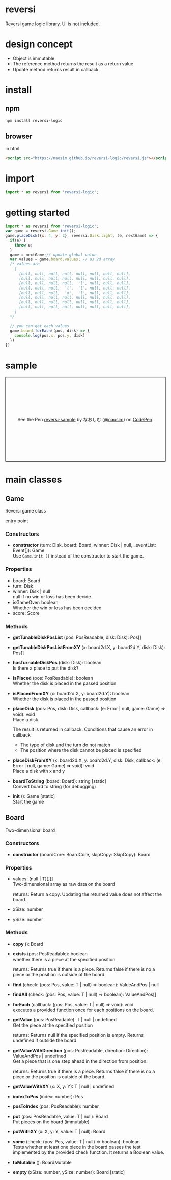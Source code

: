# reversi
Reversi game logic library. UI is not included.

# design concept
- Object is immutable
- The reference method returns the result as a return value
- Update method returns result in callback

# install
## npm
```
npm install reversi-logic
```

## browser
in html
```html
<script src="https://naosim.github.io/reversi-logic/reversi.js"></script>
```

# import
```javascript
import * as reversi from 'reversi-logic';
```

# getting started
```javascript
import * as reversi from 'reversi-logic';
var game = reversi.Game.init();
game.placeDisk({x: 4, y: 2}, reversi.Disk.light, (e, nextGame) => {
  if(e) {
    throw e;
  }
  game = nextGame;// update global value
  var values = game.board.values; // as 2d array
  /* values are
    [
      [null, null, null, null, null, null, null, null],
      [null, null, null, null, null, null, null, null],
      [null, null, null, null,  'l', null, null, null],
      [null, null, null,  'l',  'l', null, null, null],
      [null, null, null,  'd',  'l', null, null, null],
      [null, null, null, null, null, null, null, null],
      [null, null, null, null, null, null, null, null],
      [null, null, null, null, null, null, null, null],
    ]
  */
  
  // you can get each values
  game.board.forEach((pos, disk) => {
    console.log(pos.x, pos.y, disk)
  })
})
```

# sample
<p class="codepen" data-height="265" data-theme-id="dark" data-default-tab="html,result" data-user="naosim" data-slug-hash="xxwpBdL" style="height: 265px; box-sizing: border-box; display: flex; align-items: center; justify-content: center; border: 2px solid; margin: 1em 0; padding: 1em;" data-pen-title="reversi-sample">
  <span>See the Pen <a href="https://codepen.io/naosim/pen/xxwpBdL">
  reversi-sample</a> by なおしむ (<a href="https://codepen.io/naosim">@naosim</a>)
  on <a href="https://codepen.io">CodePen</a>.</span>
</p>
<script async src="https://static.codepen.io/assets/embed/ei.js"></script>

# main classes
## Game
Reversi game class

entry point

### Constructors
- **constructor** (turn: Disk, board: Board, winner: Disk | null, _eventList: Event[]): Game   
  Use `Game.init ()` instead of the constructor to start the game.
### Properties
- board: Board
- turn: Disk
- winner: Disk | null  
  null if no win or loss has been decide
- isGameOver: boolean  
  Whether the win or loss has been decided
- score: Score
### Methods
- **getTunableDiskPosList** (pos: PosReadable, disk: Disk): Pos[]
- **getTunableDiskPosListFromXY** (x: board2d.X, y: board2d.Y, disk: Disk): Pos[]
- **hasTurnableDiskPos** (disk: Disk): boolean   
  Is there a place to put the disk?
- **isPlaced** (pos: PosReadable): boolean   
  Whether the disk is placed in the passed position
- **isPlacedFromXY** (x: board2d.X, y: board2d.Y): boolean   
  Whether the disk is placed in the passed position
- **placeDisk** (pos: Pos, disk: Disk, callback: (e: Error | null, game: Game) => void): void   
  Place a disk
  
  The result is returned in callback.
  Conditions that cause an error in callback
  - The type of disk and the turn do not match
  - The position where the disk cannot be placed is specified
- **placeDiskFromXY** (x: board2d.X, y: board2d.Y, disk: Disk, callback: (e: Error | null, game: Game) => void): void   
  Place a disk with x and y
- **boardToString** (board: Board): string [static]  
  Convert board to string (for debugging)
- **init** (): Game [static]  
  Start the game

## Board
Two-dimensional board
### Constructors
- **constructor** (boardCore: BoardCore, skipCopy: SkipCopy): Board
### Properties
- values: (null | T)[][]  
  Two-dimensional array as raw data on the board
  
  returns:
  Return a copy. Updating the returned value does not affect the board.
  
- xSize: number
- ySize: number
### Methods
- **copy** (): Board
- **exists** (pos: PosReadable): boolean   
  whether there is a piece at the specified position
  
  returns:
  Returns true if there is a piece. Returns false if there is no a piece or the position is outside of the board.
- **find** (check: (pos: Pos, value: T | null) => boolean): ValueAndPos | null
- **findAll** (check: (pos: Pos, value: T | null) => boolean): ValueAndPos[]
- **forEach** (callback: (pos: Pos, value: T | null) => void): void   
  executes a provided function once for each positions on the board.
- **getValue** (pos: PosReadable): T | null | undefined   
  Get the piece at the specified position
  
  returns:
  Returns null if the specified position is empty. Returns undefined if outside the board.
- **getValueWithDirection** (pos: PosReadable, direction: Direction): ValueAndPos | undefined   
  Get a piece that is one step ahead in the direction from position.
  
  returns:
  Returns true if there is a piece. Returns false if there is no a piece or the position is outside of the board.
- **getValueWithXY** (x: X, y: Y): T | null | undefined
- **indexToPos** (index: number): Pos
- **posToIndex** (pos: PosReadable): number
- **put** (pos: PosReadable, value: T | null): Board   
  Put pieces on the board (immutable)
- **putWithXY** (x: X, y: Y, value: T | null): Board
- **some** (check: (pos: Pos, value: T | null) => boolean): boolean   
  Tests whether at least one piece in the board passes the test implemented by the provided check function. It returns a Boolean value.
- **toMutable** (): BoardMutable
- **empty** (xSize: number, ySize: number): Board [static]